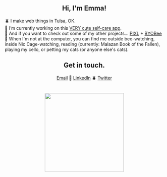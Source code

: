 
## <div align="center">Hi, I'm Emma!</div>

:beetle: I make web things in Tulsa, OK.
<br>
:butterfly: I’m currently working on this [VERY cute self-care app](https://github.com/self-care-bear/self-care-bear).
<br>
:bug: And if you want to check out some of my other projects... [PIXL](https://github.com/PIXLAPP/pixel-art-project) + [BYOBee](https://github.com/BYOBee-Project/BYOBee)
<br>
:bee: When I'm not at the computer, you can find me outside bee-watching, inside Nic Cage-watching, reading (currently: Malazan Book of the Fallen), playing my cello, or petting my cats (or anyone else's cats).

<!-- <br>
:ant: I’m currently learning backend - Node.js, PostgreSQL, Express. Blowing my mind. -->
<!-- ## <div align='center'>Tech Stack</div>
- Languages: JavaScript, CSS, HTML
- Libraries & Frameworks: React, Redux, Vue, Node.js, Express
- Testing: Jest, QUnit, Supertest, React Testing Library
- Databases: PostgreSQ
- Tools: VSCode, Git, GitHub, Heroku, Netlify, Supabase, Postman, Beekeeper Studio
- Project Management Tools: Miro, Figma, Trello
- Dev Practices: Pair Programming, RESTful APIs, Agile, Test Driven Development -->

<!-- <img src="https://media.giphy.com/media/YL8quuOin5E7C/giphy.gif" height="150" /> -->
<!-- <div align="center">
<img src="https://media.giphy.com/media/AABKwZleKzxNjM8a11/giphy.gif" height="250" />
</div> -->

## <div align='center'>Get in touch.</div>
<div align='center'><a href='mailto:emma@egstad.com'>Email</a> 🐞 <a href='https://www.linkedin.com/in/emmaegstad/'>LinkedIn</a> 🪲 <a href='https://www.twitter.com/emmaegstad'>Twitter</a>
</div>

<br>
<br>

<div align="center">
<img src="https://media.giphy.com/media/AABKwZleKzxNjM8a11/giphy.gif" height="250" />
</div>

  

